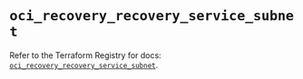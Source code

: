 # `oci_recovery_recovery_service_subnet`

Refer to the Terraform Registry for docs: [`oci_recovery_recovery_service_subnet`](https://registry.terraform.io/providers/oracle/oci/6.18.0/docs/resources/recovery_recovery_service_subnet).
